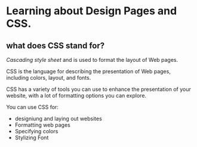 # Learning about Design Pages and CSS.

## what does CSS stand for?
_Cascading style sheet_ and is used to format the layout of Web pages. 

CSS is the language for describing the presentation of Web pages, including colors, layout, and fonts. 

CSS has a variety of tools you can use to enhance the presentation of your website, with a lot of formatting options you can explore.


You can use CSS for:
- designiung and laying out websites
- Formatting web pages
- Specifying colors
- Stylizing Font


